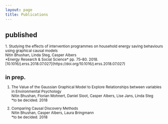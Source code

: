 ```yaml
---
layout: page
title: Publications
---
```


## published
<small>
1. Studying the effects of intervention programmes on household energy saving behaviours using graphical causal models<br>
Nitin Bhushan, Linda Steg, Casper Albers<br>
*Energy Research & Social Science* pp. 75–80. 2018.<br>
[10.1016/j.erss.2018.07.027](https://doi.org/10.1016/j.erss.2018.07.027)


## in prep.
1. The Value of the Gaussian Graphical Model to Explore Relationships between variables in Environmental Psychology<br>
Nitin Bhushan, Florian Mohnert, Daniel Sloot, Casper Albers, Lise Jans, Linda Steg<br>
*to be decided. 2018

2. Comparing Causal Discovery Methods<br>
Nitin Bhushan, Casper Albers, Laura Bringmann<br>
*to be decided. 2018
